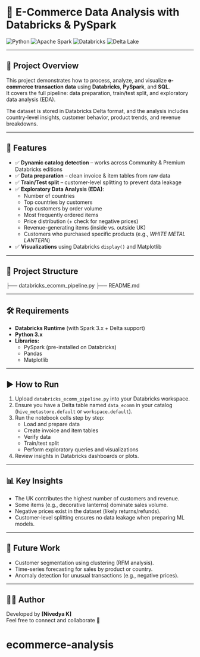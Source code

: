 # 🛒 E-Commerce Data Analysis with Databricks & PySpark

![Python](https://img.shields.io/badge/Python-3.x-blue?logo=python)
![Apache Spark](https://img.shields.io/badge/Apache_Spark-3.x-orange?logo=apachespark)
![Databricks](https://img.shields.io/badge/Databricks-Platform-red?logo=databricks)
![Delta Lake](https://img.shields.io/badge/Delta_Lake-Enabled-green?logo=databricks)

---

## 📌 Project Overview
This project demonstrates how to process, analyze, and visualize **e-commerce transaction data** using **Databricks**, **PySpark**, and **SQL**.  
It covers the full pipeline: data preparation, train/test split, and exploratory data analysis (EDA).  

The dataset is stored in Databricks Delta format, and the analysis includes country-level insights, customer behavior, product trends, and revenue breakdowns.

---

## 🚀 Features
- ✅ **Dynamic catalog detection** – works across Community & Premium Databricks editions  
- ✅ **Data preparation** – clean invoice & item tables from raw data  
- ✅ **Train/Test split** – customer-level splitting to prevent data leakage  
- ✅ **Exploratory Data Analysis (EDA)**:
  - Number of countries
  - Top countries by customers
  - Top customers by order volume
  - Most frequently ordered items
  - Price distribution (+ check for negative prices)
  - Revenue-generating items (inside vs. outside UK)
  - Customers who purchased specific products (e.g., *WHITE METAL LANTERN*)  
- ✅ **Visualizations** using Databricks `display()` and Matplotlib  

---

## 📂 Project Structure
├── databricks_ecomm_pipeline.py 
├── README.md 

---

## 🛠️ Requirements
- **Databricks Runtime** (with Spark 3.x + Delta support)  
- **Python 3.x**  
- **Libraries:**
  - PySpark (pre-installed on Databricks)
  - Pandas
  - Matplotlib

---

## ▶️ How to Run
1. Upload `databricks_ecomm_pipeline.py` into your Databricks workspace.  
2. Ensure you have a Delta table named `data_ecomm` in your catalog (`hive_metastore.default` or `workspace.default`).  
3. Run the notebook cells step by step:  
   - Load and prepare data  
   - Create invoice and item tables  
   - Verify data  
   - Train/test split  
   - Perform exploratory queries and visualizations  
4. Review insights in Databricks dashboards or plots.  

---

## 📊 Key Insights
- The UK contributes the highest number of customers and revenue.  
- Some items (e.g., decorative lanterns) dominate sales volume.  
- Negative prices exist in the dataset (likely returns/refunds).  
- Customer-level splitting ensures no data leakage when preparing ML models.  

---

## 🔮 Future Work
- Customer segmentation using clustering (RFM analysis).  
- Time-series forecasting for sales by product or country.  
- Anomaly detection for unusual transactions (e.g., negative prices).  

---

## 👩‍💻 Author
Developed by **[Nivedya K]**  
Feel free to connect and collaborate 🚀
# ecommerce-analysis
